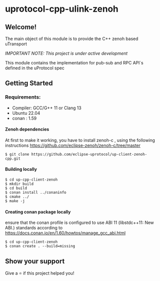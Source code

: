 # uprotocol-cpp-ulink-zenoh

## Welcome!

The main object of this module is to provide the C++ zenoh based uTransport

*_IMPORTANT NOTE:_ This project is under active development*

This module contains the implementation for pub-sub and RPC API`s defined in the uProtocol spec

## Getting Started
### Requirements:
- Compiler: GCC/G++ 11 or Clang 13
- Ubuntu 22.04
- conan : 1.59

#### Zenoh dependencies

At first to make it working, you have to install zenoh-c , using the following instructions https://github.com/eclipse-zenoh/zenoh-c/tree/master

```
$ git clone https://github.com/eclipse-uprotocol/up-client-zenoh-cpp.git
```

#### Building locally 

```
$ cd up-cpp-client-zenoh
$ mkdir build
$ cd build
$ conan install ../conaninfo
$ cmake ../
$ make -j 
```

#### Creating conan package locally 

ensure that the conan profile is configured to use ABI 11 (libstdc++11: New ABI.) standards according to https://docs.conan.io/en/1.60/howtos/manage_gcc_abi.html
```
$ cd up-cpp-client-zenoh
$ conan create . --build=missing
```

## Show your support

Give a ⭐️ if this project helped you!
